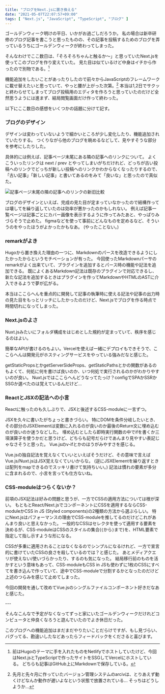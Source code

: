 ```yaml
---
title: "ブログをNext.jsに置き換える"
date: "2021-05-07T22:07:57+09:00"
tags: [ "Next.js", "JavaScript", "TypeScript", "ブログ" ]
---
```


ゴールデンウィーク明けの平日、いかがお過ごしだろうか。
私の場合は新卒研修のブログ記事を書こうと思ったものの、その記事を投稿するためのブログを弄っているうちにゴールデンウィークが終わってしまった。

そんなわけでここ数日は、「そろそろちゃんと触るか〜」と思っていたNext.jsを使ってこのブログを作り変えていた。
見た目は似ているけど中身はイチから作ったので別物である。[^1]

機能追加をしたいことがあったりしたので前々からJavaScriptのフレームワークに載せ替えたいと思っていて、やっと腰が上がった次第。[^2]
本当は1,2日でサクッと終わらせてしまってブログ投稿用のエディタを作ろうと思っていたのだけど全然思うようには進まず、結局閲覧画面だけ作って終わった。

以下にここ数日の感想をいくつかの話題に分けて記す。

### ブログのデザイン

デザインは変わっていないようで細かいところが少し変化したり、機能追加されていたりする。
つくりながら他のブログを眺めるなどして、見やすそうな部分を参考にしたりした。

具体的には例えば、記事ページ末尾にある隣の記事へのリンクについて。
よくこういったリンクは next / prev とやってしまいがちだけれど、どっちが古い投稿へのリンクでどっちが新しい投稿へのリンクかわからなくなったりするので、「古い記事」「新しい記事」と書いてあるのをみて「良いな」と思ったので真似た。

![記事ページ末尾の隣の記事へのリンクの新旧比較](https://blob.yammer.jp/blog-with-nextjs-neighbor-articles-link.png)

ブログのデザインといえば、完成の見た目が定まっていなかったので結構作っては壊してを繰り返していたのは効率が悪かったのかもしれない。
例えば記事一覧ページは記事ごとにカバー画像を表示するように作ってみたあと、やっぱりみづらそうで止めた。
figmaなどを使って事前にどんなものを定めるなど、そういうのをやったほうがよかったかもなあ。
(やったことない。)

### remarkがよき

Hugoから置き換えた理由の一つに、Markdownのパースを改造できるようにしたかったからというモチベーションが有った。
今回使ったMarkdownパーサのremarkがよく出来ていて、プラグインを追加するとパース時の機能や記法を追加できる。
既によくあるMarkdown記法は既存のプラグインで対応できるし、新たな記法を追加するときはプラグインを作ってMarkdownやHTMLのASTに介入できるようで夢が広がる。

本当はここらへんを重点的に開発して記事の執筆時に使える記法や記事の出力時の見た目をもっとリッチにしたかったのだけど、Next.jsでブログを作る時点で時間切れになってしまった。

### Next.jsのよさ

Nuxt.jsみたいにフォルダ構成をはじめとした規約が定まっていて、秩序を感じるのはよい。

簡単なAPIが書けるのもよい。Vercelを使えば一緒にデプロイもできそうで、ここらへんは開発元がホスティングサービスをやっている強みだなと感じた。

getStaticPropsとかgetServerSideProps、getStaticPathsとかの関数があるのもよくて、何処に何を書けば良いのか、いつ何処で実行されるのかがわかりやすいのが良い。
Nuxt.jsではここらへんどうなってたっけ？configでSPAかSSRかSSGか選べたのは覚えているんだけど...

### ReactとJSXの記法への小言

Reactに触ったのも久しぶりで、JSXと後述するCSS-moduleに一言ずつ。

JSXを久々に書いたがちょっと書きづらい。
特にDOMを条件分岐したいとき、その部分のJSXElementは変数に入れるのが良いのか最後のReturn文に埋め込むのが良いのか迷うなどした。
埋め込むとしたら即時実行関数の中でifを書くか三項演算子を使うかだと思うけど、どちらも記号だらけであんまり見やすい表記じゃなさそうと思った。
Vue.jsのv-ifとかのほうがみやすさを感じる。

Vue.jsの独自記法を覚えなくていいといえばそうだけど、その意味で言えばVue.js/Nuxt.jsはJSX覚えなくていいからな。
(逆にJSXElementを繰り返すときは配列をmapできるのでスッキリ書けて気持ちいい。)
記法は慣れの要素が多分に含まれるので、小言を言っても仕方ないね。

### CSS-moduleはつらくないか？

前項のJSX記法は好みの問題と思うが、一方でCSSの適用方法については根が深い。
もともとReact/Next.jsでコンポーネントにCSSを適用するならCSS-moduleかCSS in JS (Styled components)の2種類の方法から選ぶらしい。
特にNext.jsはパフォーマンスの理由でCSS-moduleを推してるのだけどこれがあんまり良いと思えなかった。
一般的なCSSはセレクタを使って適用する要素を決めるが、CSS-moduleはCSSのスタイルの集合(`{`から`}`まで)を、HTML要素で指定して指し示すような形になる。

CSSが多重に適用されることはなくなるのでシンプルになるけれど、一方で宣言的に書けていたCSSの良さを殺しているのでは？と感じた。
あとメディアクエリが使えない/使いづらかったり、するのも気になった。
結局移行前のものを活かすという意味もあって、CSS-moduleもCSS in JSも使わずに1枚のCSSにすべてを書き込んで作っていて、途中でCSS-moduleで分割するかとなったのだけど上述のつらみを感じて止めてしまった。

今回の開発を通して改めてVue.jsのシングルファイルコンポーネント好きだなあと感じた。

\---

そんなこんなで予定がなくなってずっと家にいたゴールデンウィークだけれどコンピュータと仲良くなろうと遊んでいたのでよき休日だった。

このブログへの機能追加はまだまだやりたいことだらけですが、もし見づらい、バグってる、勘違いしたなどあったらフィードバックをくださると喜びます。

[^1]: 前はHugoのテーマに手を入れたものをNetlifyでホストしていたけど、今回はNext.jsとTypeScriptで作ったサイトをSSGしてVercelにホストしている。 どちらも記事はGitHub上にMarkdownで保存している。

[^2]: 先月と先々月に作っていたバージョン管理システムのarcivは、とりあえず動くけどなんか動作が遅いよなという状態で放置されている... そっちはどうしようか...
